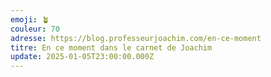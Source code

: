 ```yaml
---
emoji: 🪴
couleur: 70
adresse: https://blog.professeurjoachim.com/en-ce-moment
titre: En ce moment dans le carnet de Joachim
update: 2025-01-05T23:00:00.000Z
---
```

